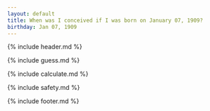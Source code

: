 ```yaml
---
layout: default
title: When was I conceived if I was born on January 07, 1909?
birthday: Jan 07, 1909
---
```


{% include header.md %}

{% include guess.md %}

{% include calculate.md %}

{% include safety.md %}

{% include footer.md %}



